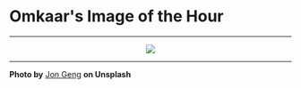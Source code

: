 # Omkaar's Image of the Hour

---

<div align="center">

<a href="https://unsplash.com/photos/a-pink-lotus-flower-blooms-against-blue-4Cb8q7Ld5rs">
  <img src="https://images.unsplash.com/photo-1750595132287-5a2368a7fdef?crop=entropy&cs=tinysrgb&fit=max&fm=jpg&ixid=M3w3NjA2Nzh8MHwxfHJhbmRvbXx8fHx8fHx8fDE3NTI2MzEyMDB8&ixlib=rb-4.1.0&q=80&w=1080" style="max-width:100%; height:auto;">
</a>



</div>

---

**Photo by** [Jon Geng](https://unsplash.com/@jongeng) **on Unsplash**
